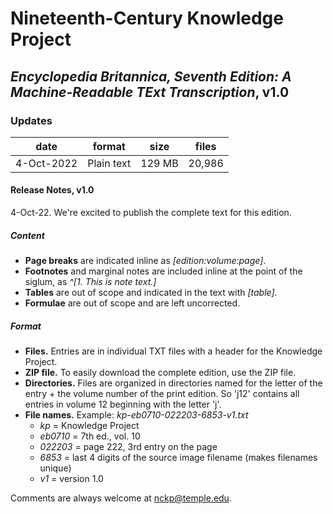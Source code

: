 # Nineteenth-Century Knowledge Project
## _Encyclopedia Britannica, Seventh Edition: A Machine-Readable TExt Transcription_, v1.0

### Updates
| date | format | size | files
| --- | --- | --- | --- |
| 4-Oct-2022 | Plain text | 129 MB | 20,986 |

#### Release Notes, v1.0
4-Oct-22. We're excited to publish the complete text for this edition.

##### Content
* **Page breaks** are indicated inline as *[edition:volume:page]*.
* **Footnotes** and marginal notes are included inline at the point of the siglum, as *^[1. This is note text.]* 
* **Tables** are out of scope and indicated in the text with *[table]*.
* **Formulae** are out of scope and are left uncorrected.

##### Format
* **Files.** Entries are in individual TXT files with a header for the Knowledge Project.
* **ZIP file.** To easily download the complete edition, use the ZIP file.
* **Directories.** Files are organized in directories named for the letter of the entry + the volume number of the print edition. So 'j12' contains all entries in volume 12 beginning with the letter 'j'.
* **File names.** Example: _kp-eb0710-022203-6853-v1.txt_
    * _kp_ = Knowledge Project
    * _eb0710_ = 7th ed., vol. 10
    * _022203_ = page 222, 3rd entry on the page
    * _6853_ = last 4 digits of the source image filename (makes filenames unique)
    * _v1_ = version 1.0

Comments are always welcome at [nckp@temple.edu](mailto:nckp@temple.edu). 
        


        



